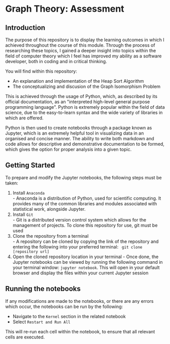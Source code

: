 # Graph Theory: Assessment

## Introduction
The purpose of this repository is to display the learning outcomes in which I achieved throughout the course of this module. Through the process of researching these topics, I gained a deeper insight into topics within the field of computer theory which I feel has improved my ability as a software developer, both in coding and in critical thinking.

You will find within this repository:

- An explanation and implementation of the Heap Sort Algorithm
- The conceptualizing and discusion of the Graph Isomorphism Problem

This is achieved through the usage of Python, which, as described by its official documentation, as an "interpreted high-level general purpose programming language". Python is extremely popular within the field of data science, due to the easy-to-learn syntax and the wide variety of libraries in which are offered.

Python is then used to create notebooks through a package known as Jupyter, which is an extremely helpful tool in visualizing data in an organised and concise manner. The ability to write both markdown and code allows for descriptive and demonstrative documentation to be formed, which gives the option for proper analysis into a given topic.

## Getting Started
To prepare and modify the Jupyter notebooks, the following steps must be taken:

  1. Install `Anaconda` <br>
    - Anaconda is a distribution of Python, used for scientific computing. It provides many of the common libraries and modules associated with statistical work, alongside Jupyter.
  2. Install `Git` <br>
    - Git is a distributed version control system which allows for the management of projects. To clone this repository for use, git must be used
  3. Clone the repository from a terminal <br>
    - A repository can be cloned by copying the link of the repository and entering the following into your preferred terminal: ` git clone [repository url]`
  4. Open the cloned repository location in your terminal
    - Once done, the Jupyter notebooks can be viewed by running the following command in your terminal window: `jupyter notebook`. This will open in your default browser and display the files within your current Jupyter session

## Running the notebooks
If any modifications are made to the notebooks, or there are any errors which occur, the notebooks can be run by the following:

- Navigate to the `Kernel` section in the related notebook
- Select `Restart and Run All`

This will re-run each cell within the notebook, to ensure that all relevant cells are executed.
